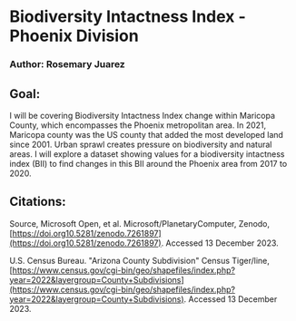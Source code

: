 # Biodiversity Intactness Index - Phoenix Division
### Author: Rosemary Juarez
## Goal:
I will be covering Biodiversity Intactness Index change within Maricopa County, which encompasses the Phoenix metropolitan area. In 2021, Maricopa county was the US county that added the most developed land since 2001. Urban sprawl creates pressure on biodiversity and natural areas. I will explore a dataset showing values for a biodiversity intactness index (BII) to find changes in this BII around the Phoenix area from 2017 to 2020. 

## Citations:
Source, Microsoft Open, et al. Microsoft/PlanetaryComputer, Zenodo,[https://doi.org10.5281/zenodo.7261897](https://doi.org10.5281/zenodo.7261897). Accessed 13 December 2023.

U.S. Census Bureau. "Arizona County Subdivision" Census Tiger/line, [https://www.census.gov/cgi-bin/geo/shapefiles/index.php?year=2022&layergroup=County+Subdivisions](https://www.census.gov/cgi-bin/geo/shapefiles/index.php?year=2022&layergroup=County+Subdivisions). Accessed 13 December 2023.
